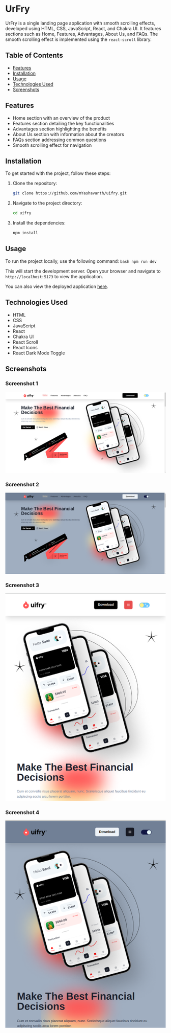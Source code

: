 # UrFry

UrFry is a single landing page application with smooth scrolling effects, developed using HTML, CSS, JavaScript, React, and Chakra UI. It features sections such as Home, Features, Advantages, About Us, and FAQs. The smooth scrolling effect is implemented using the `react-scroll` library.

## Table of Contents
- [Features](#features)
- [Installation](#installation)
- [Usage](#usage)
- [Technologies Used](#technologies-used)
- [Screenshots](#screenshots)

## Features
- Home section with an overview of the product
- Features section detailing the key functionalities
- Advantages section highlighting the benefits
- About Us section with information about the creators
- FAQs section addressing common questions
- Smooth scrolling effect for navigation

## Installation

To get started with the project, follow these steps:

1. Clone the repository:
    ```bash
    git clone https://github.com/mYashavanth/uifry.git
    ```
2. Navigate to the project directory:
    ```bash
    cd uifry
    ```
3. Install the dependencies:
    ```bash
    npm install
    ```

## Usage

To run the project locally, use the following command:
    ```bash
    npm run dev
    ```

This will start the development server. Open your browser and navigate to `http://localhost:5173` to view the application.

You can also view the deployed application [here](https://uifry-pied-two.vercel.app/).

## Technologies Used

- HTML
- CSS
- JavaScript
- React
- Chakra UI
- React Scroll
- React Icons
- React Dark Mode Toggle

## Screenshots

### Screenshot 1
![Screenshot 1](./src/Images/ReadmeImages/lapLignt.png)

### Screenshot 2
![Screenshot 2](./src/Images/ReadmeImages/lapDark.png)

### Screenshot 3
![Screenshot 2](./src/Images/ReadmeImages/mobLight.png)

### Screenshot 4
![Screenshot 2](./src/Images/ReadmeImages/mobDark.png)

